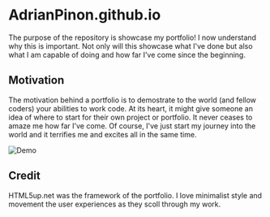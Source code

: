 # AdrianPinon.github.io

The purpose of the repository is showcase my portfolio! I now understand why this is important. 
Not only will this showcase what I've done but also what I am capable of doing and 
how far I've come since the beginning. 


## Motivation

The motivation behind a portfolio is to demostrate to the world (and fellow coders)
your abilities to work code. At its heart, it might give someone an idea of where to start
for their own project or portfolio. It never ceases to amaze me how far I've come. Of course, I've just 
start my journey into the world and it terrifies me and excites all in the same time. 

![Demo](https://media.giphy.com/media/BEscAAgAXxLgm8vlAK/giphy.gif)

## Credit

HTML5up.net was the framework of the portfolio. I love minimalist style and movement the user experiences as they scoll through my work. 

